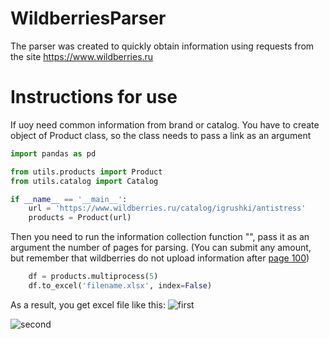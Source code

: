 # WildberriesParser
The parser was created to quickly obtain information using requests from the site https://www.wildberries.ru


# Instructions for use

If uoy need common information from brand or catalog. You have to create object of Product class, so the class needs to pass a link as an argument

```python
import pandas as pd

from utils.products import Product
from utils.catalog import Catalog

if __name__ == '__main__':
    url = 'https://www.wildberries.ru/catalog/igrushki/antistress'
    products = Product(url)
```

Then you need to run the information collection function "", pass it as an argument the number of pages for parsing. (You can submit any amount, but remember that wildberries do not upload information after [page 100](https://www.wildberries.ru/catalog/igrushki/antistress&page=100))

```python
    df = products.multiprocess(5)
    df.to_excel('filename.xlsx', index=False)
```

As a result, you get excel file like this:
![first](https://github.com/thenikolyan/WildberriesParser/assets/48589418/ffbb4d4d-835c-407d-9477-3e4736e687f0)

![second](https://github.com/thenikolyan/WildberriesParser/assets/48589418/29c34154-5830-4545-911f-bf61aa29febc)


